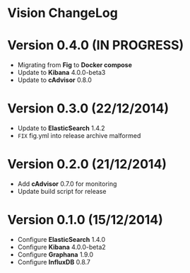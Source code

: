 Vision ChangeLog
================

# Version 0.4.0 (IN PROGRESS)

- Migrating from **Fig** to **Docker compose**
- Update to **Kibana** 4.0.0-beta3
- Update to **cAdvisor** 0.8.0

# Version 0.3.0 (22/12/2014)

- Update to **ElasticSearch** 1.4.2
- `FIX` fig.yml into release archive malformed

# Version 0.2.0 (21/12/2014)

- Add **cAdvisor** 0.7.0 for monitoring
- Update build script for release

# Version 0.1.0 (15/12/2014)

- Configure **ElasticSearch** 1.4.0
- Configure **Kibana** 4.0.0-beta2
- Configure **Graphana** 1.9.0
- Configure **InfluxDB** 0.8.7
